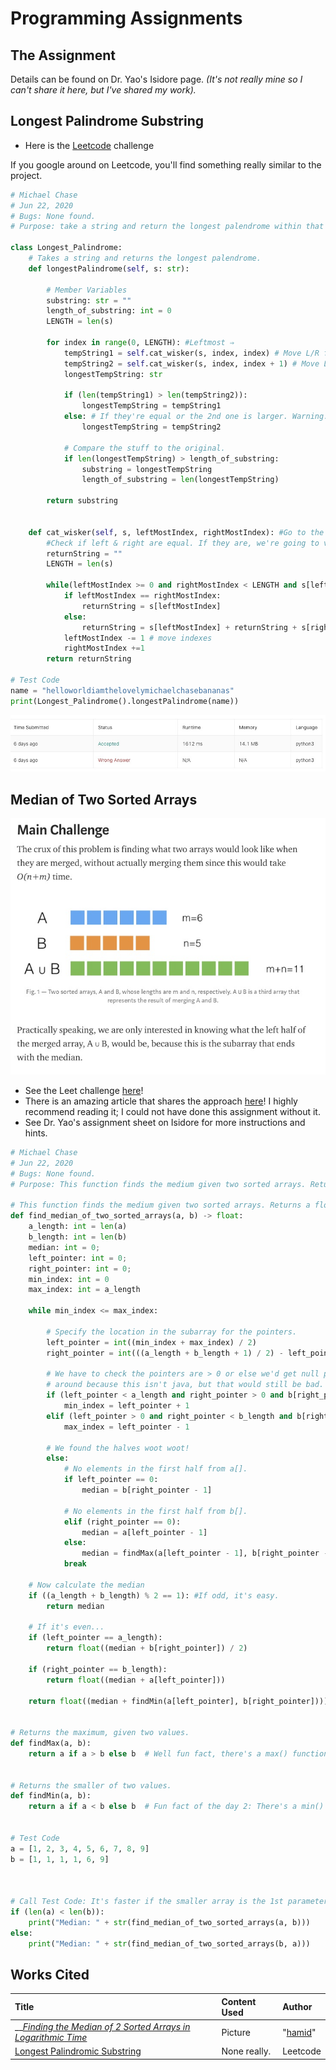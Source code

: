 # Programming Assignments

## The Assignment

Details can be found on Dr. Yao's Isidore page. _\(It's not really mine so I can't share it here, but I've shared my work\)._

## Longest Palindrome Substring

* Here is the [Leetcode](https://leetcode.com/problems/longest-palindromic-substring/submissions/) challenge

If you google around on Leetcode, you'll find something really similar to the project. 

```python
# Michael Chase
# Jun 22, 2020
# Bugs: None found.
# Purpose: take a string and return the longest palendrome within that string.

class Longest_Palindrome:
    # Takes a string and returns the longest palendrome.
    def longestPalindrome(self, s: str):

        # Member Variables
        substring: str = ""
        length_of_substring: int = 0
        LENGTH = len(s)

        for index in range(0, LENGTH): #Leftmost ⇒
            tempString1 = self.cat_wisker(s, index, index) # Move L/R from just one index
            tempString2 = self.cat_wisker(s, index, index + 1) # Move L/R from both indexes
            longestTempString: str

            if (len(tempString1) > len(tempString2)):
                longestTempString = tempString1
            else: # If they're equal or the 2nd one is larger. Warning: Just picks one...
                longestTempString = tempString2

            # Compare the stuff to the original.
            if len(longestTempString) > length_of_substring:
                substring = longestTempString
                length_of_substring = len(longestTempString)

        return substring


    def cat_wisker(self, s, leftMostIndex, rightMostIndex): #Go to the middle center of the substring and work outwards.
        #Check if left & right are equal. If they are, we're going to view the left/right.
        returnString = ""
        LENGTH = len(s)

        while(leftMostIndex >= 0 and rightMostIndex < LENGTH and s[leftMostIndex] is s[rightMostIndex]):
            if leftMostIndex == rightMostIndex:
                returnString = s[leftMostIndex]
            else:
                returnString = s[leftMostIndex] + returnString + s[rightMostIndex] # mostLeft + existing + mostRight
            leftMostIndex -= 1 # move indexes
            rightMostIndex +=1
        return returnString

# Test Code
name = "helloworldiamthelovelymichaelchasebananas"
print(Longest_Palindrome().longestPalindrome(name))
```

![Stats for my submission.](../../../.gitbook/assets/image%20%2829%29.png)

## Median of Two Sorted Arrays

![](../../../.gitbook/assets/image%20%2831%29.png)

* See the Leet challenge [here](https://leetcode.com/problems/median-of-two-sorted-arrays/)!
* There is an amazing article that shares the approach [here](https://medium.com/@hazemu/finding-the-median-of-2-sorted-arrays-in-logarithmic-time-1d3f2ecbeb46)! I highly recommend reading it; I could not have done this assignment without it. 
* See Dr. Yao's assignment sheet on Isidore for more instructions and hints.

```python
# Michael Chase
# Jun 22, 2020
# Bugs: None found.
# Purpose: This function finds the medium given two sorted arrays. Returns a float.

# This function finds the medium given two sorted arrays. Returns a float.
def find_median_of_two_sorted_arrays(a, b) -> float:
    a_length: int = len(a)
    b_length: int = len(b)
    median: int = 0;
    left_pointer: int = 0;
    right_pointer: int = 0;
    min_index: int = 0
    max_index: int = a_length

    while min_index <= max_index:

        # Specify the location in the subarray for the pointers.
        left_pointer = int((min_index + max_index) / 2)
        right_pointer = int(((a_length + b_length + 1) / 2) - left_pointer)

        # We have to check the pointers are > 0 or else we'd get null pointers... or actually it'd wrap
        # around because this isn't java, but that would still be bad. Avoid checking empty sets.
        if (left_pointer < a_length and right_pointer > 0 and b[right_pointer - 1] > a[left_pointer]):
            min_index = left_pointer + 1
        elif (left_pointer > 0 and right_pointer < b_length and b[right_pointer] < a[left_pointer - 1]):
            max_index = left_pointer - 1

        # We found the halves woot woot!
        else:
            # No elements in the first half from a[].
            if left_pointer == 0:
                median = b[right_pointer - 1]

            # No elements in the first half from b[].
            elif (right_pointer == 0):
                median = a[left_pointer - 1]
            else:
                median = findMax(a[left_pointer - 1], b[right_pointer - 1])
            break

    # Now calculate the median
    if ((a_length + b_length) % 2 == 1): #If odd, it's easy.
        return median

    # If it's even...
    if (left_pointer == a_length):
        return float((median + b[right_pointer]) / 2)

    if (right_pointer == b_length):
        return float((median + a[left_pointer]))

    return float((median + findMin(a[left_pointer], b[right_pointer])))


# Returns the maximum, given two values.
def findMax(a, b):
    return a if a > b else b  # Well fun fact, there's a max() function that just returns two values. Oops.


# Returns the smaller of two values.
def findMin(a, b):
    return a if a < b else b  # Fun fact of the day 2: There's a min() function. Oops #2.


# Test Code
a = [1, 2, 3, 4, 5, 6, 7, 8, 9]
b = [1, 1, 1, 1, 6, 9]



# Call Test Code: It's faster if the smaller array is the 1st parameter.
if (len(a) < len(b)):
    print("Median: " + str(find_median_of_two_sorted_arrays(a, b)))
else:
    print("Median: " + str(find_median_of_two_sorted_arrays(b, a)))

```

## Works Cited

| Title | Content Used | Author |
| :--- | :--- | :--- |
| \_\_[_Finding the Median of 2 Sorted Arrays in Logarithmic Time_](https://medium.com/@hazemu/finding-the-median-of-2-sorted-arrays-in-logarithmic-time-1d3f2ecbeb46) | Picture | "[hamid](https://medium.com/@hazemu?source=post_page-----1d3f2ecbeb46----------------------)" |
| [Longest Palindromic Substring](https://leetcode.com/problems/longest-palindromic-substring/submissions/) | None really. | Leetcode |




